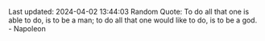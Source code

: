 Last updated: 2024-04-02 13:44:03
Random Quote: To do all that one is able to do, is to be a man; to do all that one would like to do, is to be a god. - Napoleon